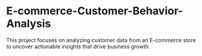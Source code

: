 # E-commerce-Customer-Behavior-Analysis
This project focuses on analyzing customer data from an E-commerce store to uncover actionable insights that drive business growth.
